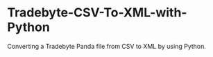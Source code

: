 # Tradebyte-CSV-To-XML-with-Python
Converting a Tradebyte Panda file from CSV to XML by using Python.
